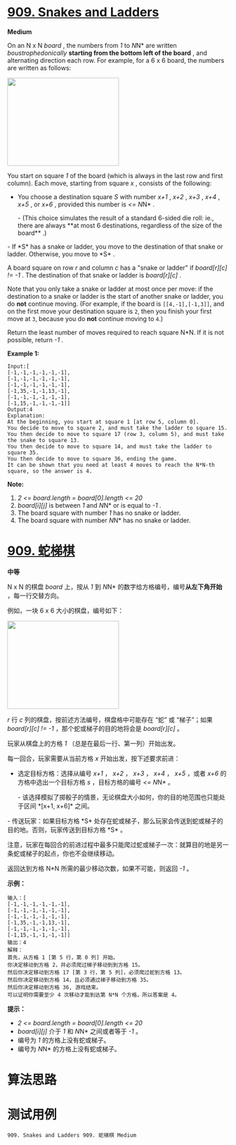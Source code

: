 # [909. Snakes and Ladders][enTitle]

**Medium**

On an N x N  *board* , the numbers from  *1*  to  *N*N*  are written  *boustrophedonically*  **starting from the bottom left of the board** , and alternating direction each row. For example, for a 6 x 6 board, the numbers are written as follows:


<pre><img alt="" src="https://assets.leetcode.com/uploads/2018/09/23/snakes.png" style="width: 254px; height: 200px;">
</pre>

You start on square  *1*  of the board (which is always in the last row and first column). Each move, starting from square  *x* , consists of the following:

- You choose a destination square  *S*  with number  *x+1* ,  *x+2* ,  *x+3* ,  *x+4* ,  *x+5* , or  *x+6* , provided this number is  *<= N*N* . 
 <ul> 
  - (This choice simulates the result of a standard 6-sided die roll: ie., there are always **at most 6 destinations, regardless of the size of the board** .) 
 </ul>  
- If  *S*  has a snake or ladder, you move to the destination of that snake or ladder. Otherwise, you move to  *S* .

A board square on row  *r*  and column  *c*  has a "snake or ladder" if  *board[r][c] != -1* . The destination of that snake or ladder is  *board[r][c]* .

Note that you only take a snake or ladder at most once per move: if the destination to a snake or ladder is the start of another snake or ladder, you do **not**  continue moving. (For example, if the board is `[[4,-1],[-1,3]]`, and on the first move your destination square is `2`, then you finish your first move at `3`, because you do **not**  continue moving to `4`.)

Return the least number of moves required to reach square N*N. If it is not possible, return  *-1* .

**Example 1:** 

```
Input:[
[-1,-1,-1,-1,-1,-1],
[-1,-1,-1,-1,-1,-1],
[-1,-1,-1,-1,-1,-1],
[-1,35,-1,-1,13,-1],
[-1,-1,-1,-1,-1,-1],
[-1,15,-1,-1,-1,-1]]
Output:4
Explanation:
At the beginning, you start at square 1 [at row 5, column 0].
You decide to move to square 2, and must take the ladder to square 15.
You then decide to move to square 17 (row 3, column 5), and must take the snake to square 13.
You then decide to move to square 14, and must take the ladder to square 35.
You then decide to move to square 36, ending the game.
It can be shown that you need at least 4 moves to reach the N*N-th square, so the answer is 4.

```

**Note:** 

1.  *2 <= board.length = board[0].length <= 20*  
2.  *board[i][j]*  is between  *1*  and  *N*N*  or is equal to  *-1* . 
3. The board square with number  *1*  has no snake or ladder. 
4. The board square with number  *N*N*  has no snake or ladder.


# [909. 蛇梯棋][cnTitle]

**中等**

N x N 的棋盘  *board*  上，按从  *1*  到  *N*N*  的数字给方格编号，编号**从左下角开始** ，每一行交替方向。

例如，一块 6 x 6 大小的棋盘，编号如下：


<pre><img style="height: 200px; width: 254px;" src="https://assets.leetcode-cn.com/aliyun-lc-upload/uploads/2019/01/31/snakes.png" alt="">
</pre>

 *r*  行  *c*  列的棋盘，按前述方法编号，棋盘格中可能存在 “蛇” 或 “梯子”；如果  *board[r][c] != -1* ，那个蛇或梯子的目的地将会是  *board[r][c]* 。

玩家从棋盘上的方格  *1*  （总是在最后一行、第一列）开始出发。

每一回合，玩家需要从当前方格  *x*  开始出发，按下述要求前进：

- 选定目标方格：选择从编号  *x+1* ， *x+2* ， *x+3* ， *x+4* ， *x+5* ，或者  *x+6*  的方格中选出一个目标方格  *s*  ，目标方格的编号  *<= N*N* 。 
 <ul> 
  - 该选择模拟了掷骰子的情景，无论棋盘大小如何，你的目的地范围也只能处于区间  *[x+1, x+6]*  之间。 
 </ul>  
- 传送玩家：如果目标方格  *S*  处存在蛇或梯子，那么玩家会传送到蛇或梯子的目的地。否则，玩家传送到目标方格  *S* 。 

注意，玩家在每回合的前进过程中最多只能爬过蛇或梯子一次：就算目的地是另一条蛇或梯子的起点，你也不会继续移动。

返回达到方格 N*N 所需的最少移动次数，如果不可能，则返回  *-1* 。



**示例：** 

```
输入：[
[-1,-1,-1,-1,-1,-1],
[-1,-1,-1,-1,-1,-1],
[-1,-1,-1,-1,-1,-1],
[-1,35,-1,-1,13,-1],
[-1,-1,-1,-1,-1,-1],
[-1,15,-1,-1,-1,-1]]
输出：4
解释：
首先，从方格 1 [第 5 行，第 0 列] 开始。
你决定移动到方格 2，并必须爬过梯子移动到到方格 15。
然后你决定移动到方格 17 [第 3 行，第 5 列]，必须爬过蛇到方格 13。
然后你决定移动到方格 14，且必须通过梯子移动到方格 35。
然后你决定移动到方格 36, 游戏结束。
可以证明你需要至少 4 次移动才能到达第 N*N 个方格，所以答案是 4。

```



**提示：** 

-  *2 <= board.length = board[0].length <= 20*  
-  *board[i][j]*  介于  *1*  和  *N*N*  之间或者等于  *-1* 。 
- 编号为  *1*  的方格上没有蛇或梯子。 
- 编号为  *N*N*  的方格上没有蛇或梯子。




# 算法思路

# 测试用例
```
909. Snakes and Ladders 909. 蛇梯棋 Medium
```

[enTitle]: https://leetcode.com/problems/snakes-and-ladders/
[cnTitle]: https://leetcode-cn.com/problems/snakes-and-ladders/

